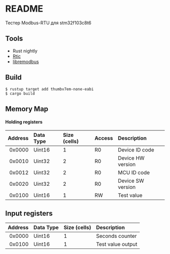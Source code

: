 # README
Тестер Modbus-RTU для stm32f103c8t6

## Tools
* Rust nightly
* [Rtic](https://rtic.rs/1/book/en/)
* [libremodbus](https://github.com/nucleron/libremodbus)

## Build
```
$ rustup target add thumbv7em-none-eabi
$ cargo build
```

## Memory Map

#### Holding registers
Address | Data Type | Size (cells) | Access | Description 
-------:|:----------|:-------------|:-------|:------------------------------
0x0000  | Uint16    | 1            | R0     | Device ID code
0x0010  | Uint32    | 2            | R0     | Device HW version
0x0012  | Uint32    | 2            | R0     | MCU ID code
0x0020  | Uint32    | 2            | R0     | Device SW version
0x0100  | Uint16    | 1            | RW     | Test value

## Input registers
Address | Data Type | Size (cells) | Description 
-------:|:----------|:-------------|:---------------------
0x0000  | Uint16    | 1            | Seconds counter
0x0100  | Uint16    | 1            | Test value output
